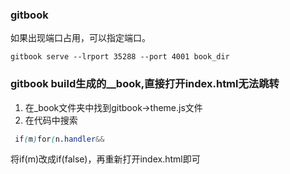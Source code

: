 ### gitbook

如果出现端口占用，可以指定端口。

```
gitbook serve --lrport 35288 --port 4001 book_dir
```

### gitbook build生成的__book,直接打开index.html无法跳转

1. 在_book文件夹中找到gitbook->theme.js文件
2. 在代码中搜索

```css
 if(m)for(n.handler&&
```

将if(m)改成if(false)，再重新打开index.html即可

